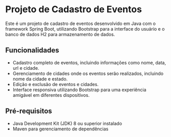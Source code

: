 # Projeto de Cadastro de Eventos



Este é um projeto de cadastro de eventos desenvolvido em Java com o framework Spring Boot, utilizando Bootstrap para a interface do usuário e o banco de dados H2 para armazenamento de dados.

## Funcionalidades

- Cadastro completo de eventos, incluindo informações como nome, data, url e cidade.
- Gerenciamento de cidades onde os eventos serão realizados, incluindo nome da cidade e estado.
- Edição e exclusão de eventos e cidades.
- Interface responsiva utilizando Bootstrap para uma experiência amigável em diferentes dispositivos.

## Pré-requisitos

- Java Development Kit (JDK) 8 ou superior instalado
- Maven para gerenciamento de dependências


